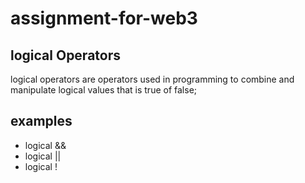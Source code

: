 # assignment-for-web3

## logical Operators

logical operators are operators used in programming to combine and manipulate logical values that is true of false;

## examples
 - logical &&
 - logical ||
 - logical !